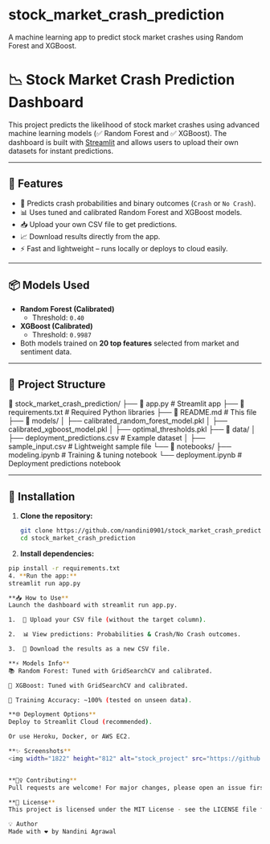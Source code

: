 # stock_market_crash_prediction
A machine learning app to predict stock market crashes using Random Forest and XGBoost.
# 📉 Stock Market Crash Prediction Dashboard

This project predicts the likelihood of stock market crashes using advanced machine learning models (✅ Random Forest and ✅ XGBoost). The dashboard is built with [Streamlit](https://streamlit.io/) and allows users to upload their own datasets for instant predictions.

---

## 🚀 Features
- 🔮 Predicts crash probabilities and binary outcomes (`Crash` or `No Crash`).
- 📊 Uses tuned and calibrated Random Forest and XGBoost models.
- 📥 Upload your own CSV file to get predictions.
- 📈 Download results directly from the app.
- ⚡ Fast and lightweight – runs locally or deploys to cloud easily.

---

## 📦 Models Used
- **Random Forest (Calibrated)**
  - Threshold: `0.40`
- **XGBoost (Calibrated)**
  - Threshold: `0.9987`
- Both models trained on **20 top features** selected from market and sentiment data.

---

## 📂 Project Structure
📁 stock_market_crash_prediction/
├── 📄 app.py # Streamlit app
├── 📄 requirements.txt # Required Python libraries
├── 📄 README.md # This file
├── 📁 models/
│ ├── calibrated_random_forest_model.pkl
│ ├── calibrated_xgboost_model.pkl
│ ├── optimal_thresholds.pkl
├── 📁 data/
│ ├── deployment_predictions.csv # Example dataset
│ ├── sample_input.csv # Lightweight sample file
└── 📁 notebooks/
├── modeling.ipynb # Training & tuning notebook
└── deployment.ipynb # Deployment predictions notebook


---

## 🚀 Installation

1. **Clone the repository:**
   ```bash
   git clone https://github.com/nandini0901/stock_market_crash_prediction.git
   cd stock_market_crash_prediction
2.  **Install dependencies:**
   ```bash
   pip install -r requirements.txt
4. **Run the app:**
   streamlit run app.py

**📥 How to Use**
Launch the dashboard with streamlit run app.py.

1.  📂 Upload your CSV file (without the target column).

2.  📊 View predictions: Probabilities & Crash/No Crash outcomes.

3.  💾 Download the results as a new CSV file.

**⚡ Models Info**
📚 Random Forest: Tuned with GridSearchCV and calibrated.

🚀 XGBoost: Tuned with GridSearchCV and calibrated.

🏁 Training Accuracy: ~100% (tested on unseen data).

**🌐 Deployment Options**
Deploy to Streamlit Cloud (recommended).

Or use Heroku, Docker, or AWS EC2.

**✨ Screenshots**
<img width="1822" height="812" alt="stock_project" src="https://github.com/user-attachments/assets/fe86d92e-559c-43ba-9e26-b0d6052c8dd1" />


**🙋‍♀️ Contributing**
Pull requests are welcome! For major changes, please open an issue first.

**📜 License**
This project is licensed under the MIT License - see the LICENSE file for details.

💡 Author
Made with ❤️ by Nandini Agrawal



